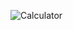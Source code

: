 ![Calculator](https://user-images.githubusercontent.com/66513003/116097710-5b097480-a6e5-11eb-9e29-ac096b87c624.gif)
